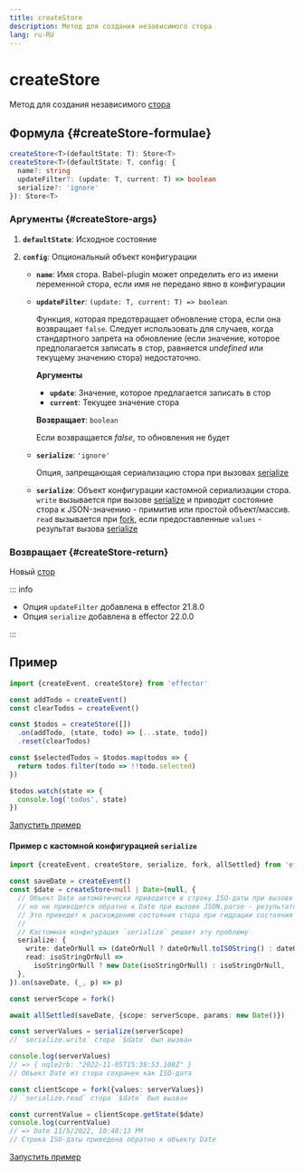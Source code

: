 ```yaml
---
title: createStore
description: Метод для создания независимого стора
lang: ru-RU
---
```


# createStore

Метод для создания независимого [стора](/ru/api/effector/Store.md)

## Формула {#createStore-formulae}

```ts
createStore<T>(defaultState: T): Store<T>
createStore<T>(defaultState: T, config: {
  name?: string
  updateFilter?: (update: T, current: T) => boolean
  serialize?: 'ignore'
}): Store<T>
```

### Аргументы {#createStore-args}

1. **`defaultState`**: Исходное состояние
2. **`config`**: Опциональный объект конфигурации

   - **`name`**: Имя стора. Babel-plugin может определить его из имени переменной стора, если имя не передано явно в конфигурации
   - **`updateFilter`**: `(update: T, current: T) => boolean`

     Функция, которая предотвращает обновление стора, если она возвращает `false`. Следует использовать для случаев, когда стандартного запрета на обновление (если значение, которое предполагается записать в стор, равняется _undefined_ или текущему значению стора) недостаточно.

     **Аргументы**

     - **`update`**: Значение, которое предлагается записать в стор
     - **`current`**: Текущее значение стора

     **Возвращает**: `boolean`

     Если возвращается _false_, то обновления не будет

   - **`serialize`**: `'ignore'`

     Опция, запрещающая сериализацию стора при вызовах [serialize](/ru/api/effector/serialize.md)

   - **`serialize`**: Объект конфигурации кастомной сериализации стора. `write` вызывается при вызове [serialize](/ru/api/effector/serialize.md) и приводит состояние стора к JSON-значению - примитив или простой объект/массив. `read` вызывается при [fork](/ru/api/effector/fork.md), если предоставленные `values` - результат вызова [serialize](/ru/api/effector/serialize.md)

### Возвращает {#createStore-return}

Новый [стор](/ru/api/effector/Store.md)

::: info

- Опция `updateFilter` добавлена в effector 21.8.0
- Опция `serialize` добавлена в effector 22.0.0

:::

## Пример

```js
import {createEvent, createStore} from 'effector'

const addTodo = createEvent()
const clearTodos = createEvent()

const $todos = createStore([])
  .on(addTodo, (state, todo) => [...state, todo])
  .reset(clearTodos)

const $selectedTodos = $todos.map(todos => {
  return todos.filter(todo => !!todo.selected)
})

$todos.watch(state => {
  console.log('todos', state)
})
```

[Запустить пример](https://share.effector.dev/tquiUgdq)

#### Пример с кастомной конфигурацией `serialize`

```ts
import {createEvent, createStore, serialize, fork, allSettled} from 'effector'

const saveDate = createEvent()
const $date = createStore<null | Date>(null, {
  // Объект Date автоматически приводится в строку ISO-даты при вызове JSON.stringify
  // но не приводится обратно к Date при вызове JSON.parse - результатом будет та же строка ISO-даты
  // Это приведет к расхождению состояния стора при гидрации состояния на клиенте при серверном рендеринге
  //
  // Кастомная конфигурация `serialize` решает эту проблему
  serialize: {
    write: dateOrNull => (dateOrNull ? dateOrNull.toISOString() : dateOrNull),
    read: isoStringOrNull =>
      isoStringOrNull ? new Date(isoStringOrNull) : isoStringOrNull,
  },
}).on(saveDate, (_, p) => p)

const serverScope = fork()

await allSettled(saveDate, {scope: serverScope, params: new Date()})

const serverValues = serialize(serverScope)
// `serialize.write` стора `$date` был вызван

console.log(serverValues)
// => { nq1e2rb: "2022-11-05T15:38:53.108Z" }
// Объект Date из стора сохранен как ISO-дата

const clientScope = fork({values: serverValues})
// `serialize.read` стора `$date` был вызван

const currentValue = clientScope.getState($date)
console.log(currentValue)
// => Date 11/5/2022, 10:40:13 PM
// Строка ISO-даты приведена обратно к объекту Date
```

[Запустить пример](https://share.effector.dev/YFkUlqPv)
